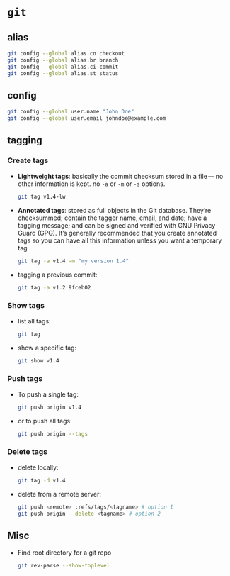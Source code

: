 # `git`

## alias

```bash
git config --global alias.co checkout
git config --global alias.br branch
git config --global alias.ci commit
git config --global alias.st status
```

## config

```bash
git config --global user.name "John Doe"
git config --global user.email johndoe@example.com
```

## tagging

### Create tags

* **Lightweight tags**: basically the commit checksum stored in a file — no other information is kept. no `-a` or `-m` or `-s` options.

  ```bash
  git tag v1.4-lw
  ```

* **Annotated tags**: stored as full objects in the Git database. They’re checksummed; contain the tagger name, email, and date; have a tagging message; and can be signed and verified with GNU Privacy Guard (GPG). It’s generally recommended that you create annotated tags so you can have all this information unless you want a temporary tag

  ```bash
  git tag -a v1.4 -m "my version 1.4"
  ```

* tagging a previous commit:

  ```bash
  git tag -a v1.2 9fceb02
  ```

### Show tags

* list all tags:

  ```bash
  git tag
  ```

* show a specific tag:

  ```bash
  git show v1.4
  ```

### Push tags

* To push a single tag:

  ```bash
  git push origin v1.4
  ```

* or to push all tags:

  ```bash
  git push origin --tags
  ```

### Delete tags

* delete locally:

  ```bash
  git tag -d v1.4
  ```

* delete from a remote server:

  ```bash
  git push <remote> :refs/tags/<tagname> # option 1
  git push origin --delete <tagname> # option 2
  ```

## Misc

* Find root directory for a git repo

  ```bash
  git rev-parse --show-toplevel
  ```
